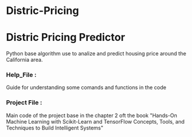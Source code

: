 # Distric-Pricing

Distric Pricing Predictor
=======
Python base algorithm use to analize and predict housing price around the California area. 

### Help_File : 
Guide for understanding some comands and functions in the code

### Project File :
Main code of the project base in the chapter 2 oft the book "Hands-On Machine Learning with Scikit-Learn and TensorFlow Concepts, Tools, and Techniques to Build Intelligent Systems"
